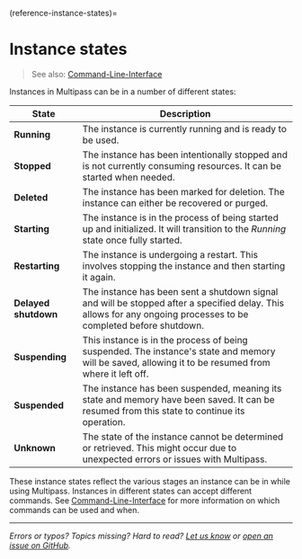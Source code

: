 (reference-instance-states)=
# Instance states

> See also: [Command-Line-Interface](/reference/command-line-interface/index) 

Instances in Multipass can be in a number of different states:

|State | Description|
|--- | ---|
| **Running** | The instance is currently running and is ready to be used. |
| **Stopped** | The instance has been intentionally stopped and is not currently consuming resources. It can be started when needed. |
| **Deleted** | The instance has been marked for deletion. The instance can either be recovered or purged. |
| **Starting**| The instance is in the process of being started up and initialized. It will transition to the *Running* state once fully started. |
| **Restarting** | The instance is undergoing a restart. This involves stopping the instance and then starting it again. |
| **Delayed shutdown** | The instance has been sent a shutdown signal and will be stopped after a specified delay. This allows for any ongoing processes to be completed before shutdown. |
| **Suspending** | This instance is in the process of being suspended. The instance's state and memory will be saved, allowing it to be resumed from where it left off. |
| **Suspended** | The instance has been suspended, meaning its state and memory have been saved. It can be resumed from this state to continue its operation. |
| **Unknown** | The state of the instance cannot be determined or retrieved. This might occur due to unexpected errors or issues with Multipass. |

<!--
- `Running`: The instance is currently running and is ready to be used.
- `Stopped`: The instance has been intentionally stopped and is not currently consuming resources. It can be started when needed.
- `Deleted`: The instance has been marked for deletion. The instance can either be recovered or purged.
- `Starting`: The instance is in the process of being started up and initialized. It will transition to the `Running` state once fully started.
- `Restarting`: The instance is undergoing a restart. This involves stopping the instance and then starting it again.
- `Delayed Shutdown`: The instance has been sent a shutdown signal and will be stopped after a specified delay. This allows for any ongoing processes to be completed before shutdown.
- `Suspending`: This instance is in the process of being suspended. The instance's state and memory will be saved, allowing it to be resumed from where it left off.
- `Suspended`: The instance has been suspended, meaning its state and memory have been saved. It can be resumed from this state to continue its operation.
- `Unknown`: The state of the instance cannot be determined or retrieved. This might occur due to unexpected errors or issues with Multipass.
-->

These instance states reflect the various stages an instance can be in while using Multipass. Instances in different states can accept different commands. See [Command-Line-Interface](/reference/command-line-interface/index) for more information on which commands can be used and when.

---

*Errors or typos? Topics missing? Hard to read? <a href="https://docs.google.com/forms/d/e/1FAIpQLSd0XZDU9sbOCiljceh3rO_rkp6vazy2ZsIWgx4gsvl_Sec4Ig/viewform?usp=pp_url&entry.317501128=https://canonical.com/multipass/docs/instance-states" target="_blank">Let us know</a> or <a href="https://github.com/canonical/multipass/issues/new/choose" target="_blank">open an issue on GitHub</a>.*

